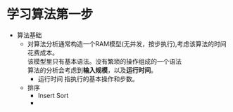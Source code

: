 # 学习算法第一步
- 算法基础
  - 对算法分析通常构造一个RAM模型(无并发，按步执行),考虑该算法的时间花费成本。<br>该模型里只有基本语法。没有繁琐的操作组成的一个语法<br>算法的分析会考虑到**输入规模**，以及**运行时间**。
    - 运行时间
      指执行的基本操作和步数。
  - 排序
    - Insert Sort
    - 
